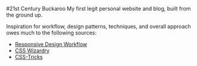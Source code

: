 #21st Century Buckaroo
My first legit personal website and blog, built from the ground up.

Inspiration for workflow, design patterns, techniques, and overall approach owes much to the following sources:

- [Responsive Design Workflow](http://www.responsivedesignworkflow.com)
- [CSS Wizardry](http://www.CSSWizardry.com)
- [CSS-Tricks](http://www.css-tricks.com)
